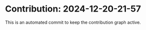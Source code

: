 # Contribution: 2024-12-20-21-57
This is an automated commit to keep the contribution graph active.
